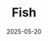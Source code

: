 ---
title: Fish
fulltitle: Fish Girl
date: 2025-05-20
tags:
- 2025
characters:
- qi
categories:
- clothing & uniforms
- commissions & fan art
keywords:
- 2025
rgb: 63, 81, 216
url: /stories/fish-girl/
image: /images/fullres/fish-girl.jpg
---